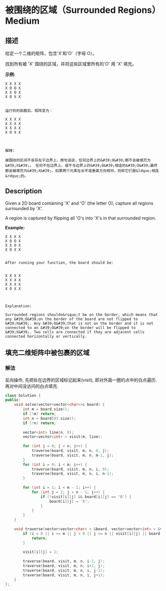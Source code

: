 # 被围绕的区域（Surrounded Regions）Medium
## 描述
给定一个二维的矩阵，包含&#39;X&#39;和&#39;O&#39;（字母 O）。

找到所有被 &#39;X&#39; 围绕的区域，并将这些区域里所有的&#39;O&#39; 用 &#39;X&#39; 填充。

**示例:**
```
X X X X
X O O X
X X O X
X O X X


运行你的函数后，矩阵变为：

X X X X
X X X X
X X X X
X O X X



解释:

被围绕的区间不会存在于边界上，换句话说，任何边界上的&#39;O&#39;都不会被填充为&#39;X&#39;。 任何不在边界上，或不与边界上的&#39;O&#39;相连的&#39;O&#39;最终都会被填充为&#39;X&#39;。如果两个元素在水平或垂直方向相邻，则称它们是&ldquo;相连&rdquo;的。
```

## Description
Given a 2D board containing &#39;X&#39; and &#39;O&#39; (the letter O), capture all regions surrounded by &#39;X&#39;.

A region is captured by flipping all &#39;O&#39;s into &#39;X&#39;s in that surrounded region.

**Example:**
```
X X X X
X O O X
X X O X
X O X X


After running your function, the board should be:


X X X X
X X X X
X X X X
X O X X



Explanation:

Surrounded regions shouldn&rsquo;t be on the border, which means that any &#39;O&#39;on the border of the board are not flipped to &#39;X&#39;. Any &#39;O&#39;that is not on the border and it is not connected to an &#39;O&#39;on the border will be flipped to &#39;X&#39;. Two cells are connected if they are adjacent cells connected horizontally or vertically.
```


## 填充二维矩阵中被包裹的区域
### 解法
反向操作, 先把处在边界的区域标记起来(visit), 即对外面一圈的点中的白点遍历. 再对中间没访问的白点填充.
```c++
class Solution {
public:
    void solve(vector<vector<char>>& board) {
        int m = board.size();
        if (!m) return;
        int n = board[0].size();
        if (!n) return;
        
        vector<int> line(n, 0);
        vector<vector<int> > visit(m, line);
        
        for (int j = 0; j < n; j++) {
            traverse(board, visit, m, n, 0, j);
            traverse(board, visit, m, n, m-1, j);
        }
        for (int i = 0; i < m; i++) {
            traverse(board, visit, m, n, i, 0);
            traverse(board, visit, m, n, i, n-1);
        }
        
        for (int i = 1; i < m - 1; i++) {
            for (int j = 1; j < n - 1; j++) {
                if (!visit[i][j] && board[i][j] == 'O') {
                    board[i][j] = 'X';
                }
            }
        }
    }
    
    void traverse(vector<vector<char> > &board, vector<vector<int> > &visit, int m, int n, int i, int j) {
        if (i < 0 || i >= m || j < 0 || j >= n || visit[i][j] || board[i][j] == 'X') {
            return;
        }
        
        visit[i][j] = 1;
        
        traverse(board, visit, m, n, i-1, j);
        traverse(board, visit, m, n, i+1, j);
        traverse(board, visit, m, n, i, j-1);
        traverse(board, visit, m, n, i, j+1);
    }
};
```